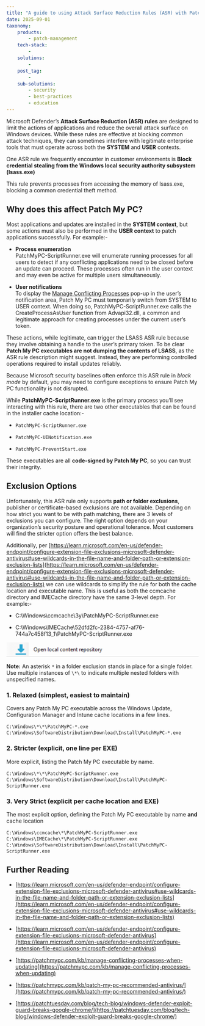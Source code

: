```yaml
---
title: "A guide to using Attack Surface Reduction Rules (ASR) with Patch My PC"
date: 2025-09-01
taxonomy:
    products:
        - patch-management
    tech-stack:
        - 
    solutions:
        - 
    post_tag:
        - 
    sub-solutions:
        - security
        - best-practices
        - education
---
```


Microsoft Defender’s **Attack Surface Reduction (ASR) rules** are designed to limit the actions of applications and reduce the overall attack surface on Windows devices. While these rules are effective at blocking common attack techniques, they can sometimes interfere with legitimate enterprise tools that must operate across both the **SYSTEM** and **USER** contexts.

One ASR rule we frequently encounter in customer environments is **Block credential stealing from the Windows local security authority subsystem (lsass.exe)**

This rule prevents processes from accessing the memory of lsass.exe, blocking a common credential theft method.

## Why does this affect Patch My PC?

Most applications and updates are installed in the **SYSTEM context**, but some actions must also be performed in the **USER context** to patch applications successfully. For example:-

- **Process enumeration**  
    PatchMyPC-ScriptRunner.exe will enumerate running processes for all users to detect if any conflicting applications need to be closed before an update can proceed. These processes often run in the user context and may even be active for multiple users simultaneously.

- **User notifications**  
    To display the [Manage Conflicting Processes](https://patchmypc.com/kb/manage-conflicting-processes-when-updating/) pop-up in the user’s notification area, Patch My PC must temporarily switch from SYSTEM to USER context. When doing so, PatchMyPC-ScriptRunner.exe calls the CreateProcessAsUser function from Advapi32.dll, a common and legitimate approach for creating processes under the current user’s token.

These actions, while legitimate, can trigger the LSASS ASR rule because they involve obtaining a handle to the user’s primary token. To be clear **Patch My PC executables are not dumping the contents of LSASS**, as the ASR rule description might suggest. Instead, they are performing controlled operations required to install updates reliably.

Because Microsoft security baselines often enforce this ASR rule in _block mode_ by default, you may need to configure exceptions to ensure Patch My PC functionality is not disrupted.

While **PatchMyPC-ScriptRunner.exe** is the primary process you’ll see interacting with this rule, there are two other executables that can be found in the installer cache location:-

- `PatchMyPC-ScriptRunner.exe`

- `PatchMyPC-UINotification.exe`

- `PatchMyPC-PreventStart.exe`

These executables are all **code-signed by Patch My PC**, so you can trust their integrity.

## Exclusion Options

Unfortunately, this ASR rule only supports **path or folder exclusions**, publisher or certificate-based exclusions are not available. Depending on how strict you want to be with path matching, there are 3 levels of exclusions you can configure. The right option depends on your organization’s security posture and operational tolerance. Most customers will find the stricter option offers the best balance.

Additionally, per [https://learn.microsoft.com/en-us/defender-endpoint/configure-extension-file-exclusions-microsoft-defender-antivirus#use-wildcards-in-the-file-name-and-folder-path-or-extension-exclusion-lists](https://learn.microsoft.com/en-us/defender-endpoint/configure-extension-file-exclusions-microsoft-defender-antivirus#use-wildcards-in-the-file-name-and-folder-path-or-extension-exclusion-lists) we can use wildcards to simplify the rule for both the cache location and executable name. This is useful as both the ccmcache directory and IMECache directory have the same 3-level depth. For example:-

- C:\\Windows\\ccmcache\\3y\\PatchMyPC-ScriptRunner.exe

- C:\\Windows\\IMECache\\52dfd2fc-2384-4757-af76-744a7c458f13\_1\\PatchMyPC-ScriptRunner.exe

![folder depth](/_images/image.png "folder depth")

**Note:** An asterisk `*` in a folder exclusion stands in place for a single folder. Use multiple instances of `\*\` to indicate multiple nested folders with unspecified names.

### 1\. Relaxed (simplest, easiest to maintain)

Covers any Patch My PC executable across the Windows Update, Configuration Manager and Intune cache locations in a few lines.

```
C:\Windows\*\*\PatchMyPC-*.exe
C:\Windows\SoftwareDistribution\Download\Install\PatchMyPC-*.exe
```

### 2\. Stricter (explicit, one line per EXE)

More explicit, listing the Patch My PC executable by name.

```
C:\Windows\*\*\PatchMyPC-ScriptRunner.exe
C:\Windows\SoftwareDistribution\Download\Install\PatchMyPC-ScriptRunner.exe
```

### 3\. Very Strict (explicit per cache location and EXE)

The most explicit option, defining the Patch My PC executable by name **and** cache location

```
C:\Windows\ccmcache\*\PatchMyPC-ScriptRunner.exe
C:\Windows\IMECache\*\PatchMyPC-ScriptRunner.exe
C:\Windows\SoftwareDistribution\Download\Install\PatchMyPC-ScriptRunner.exe
```

## Further Reading

- [https://learn.microsoft.com/en-us/defender-endpoint/configure-extension-file-exclusions-microsoft-defender-antivirus#use-wildcards-in-the-file-name-and-folder-path-or-extension-exclusion-lists](https://learn.microsoft.com/en-us/defender-endpoint/configure-extension-file-exclusions-microsoft-defender-antivirus#use-wildcards-in-the-file-name-and-folder-path-or-extension-exclusion-lists)

- [https://learn.microsoft.com/en-us/defender-endpoint/configure-extension-file-exclusions-microsoft-defender-antivirus](https://learn.microsoft.com/en-us/defender-endpoint/configure-extension-file-exclusions-microsoft-defender-antivirus)

- [https://patchmypc.com/kb/manage-conflicting-processes-when-updating](https://patchmypc.com/kb/manage-conflicting-processes-when-updating)

- [https://patchmypc.com/kb/patch-my-pc-recommended-antivirus/](https://patchmypc.com/kb/patch-my-pc-recommended-antivirus/)

- [https://patchtuesday.com/blog/tech-blog/windows-defender-exploit-guard-breaks-google-chrome/](https://patchtuesday.com/blog/tech-blog/windows-defender-exploit-guard-breaks-google-chrome/)